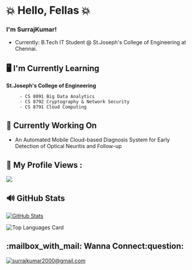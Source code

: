  # :collision: Hello, Fellas :collision:

### I'm SurrajKumar!

   * Currently: B.Tech IT Student @ St.Joseph's College of Engineering at Chennai.
  
## :desktop_computer:   I'm Currently Learning
    
 **St.Joseph's College of Engineering**

         - CS 8091 Big Data Analytics
         - CS 8792 Cryptography & Network Security
         - CS 8791 Cloud Computing 

## :mag_right: Currently Working On

   * An Automated Mobile Cloud-based Diagnosis System for Early Detection of Optical Neuritis and Follow-up 

 ## :eyes: My Profile Views :<br>
  <img src="https://profile-counter.glitch.me/SurrajKumar2000/count.svg" />

## :loud_sound: GitHub Stats

[![GitHub Stats](https://github-readme-streak-stats.herokuapp.com/?user=SurrajKumar2000)](#)

![Top Languages Card](https://github-readme-stats.vercel.app/api/top-langs/?username=SurrajKumar2000)


<h2>:mailbox_with_mail: Wanna Connect:question:</h2>

<a href="mailto:surrajkumar2000@gmail.com">![surrajkumar2000@gmail.com](https://img.shields.io/badge/Gmail-D14836?style=for-the-badge&logo=gmail&logoColor=white)</a> 
